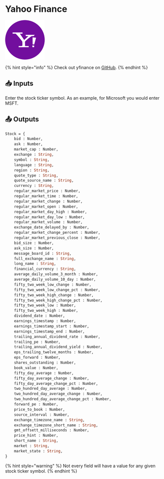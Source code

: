 # Yahoo Finance

![Retrieve stock information from Yahoo Finance.](../../.gitbook/assets/yahoo_finance.png)

{% hint style="info" %}
Check out yfinance on [GitHub](https://github.com/ranaroussi/yfinance).
{% endhint %}

## 📥 Inputs

Enter the stock ticker symbol. As an example, for Microsoft you would enter MSFT.

## 📤 Outputs

```graphql
Stock = {
    bid : Number,
    ask : Number,
    market_cap : Number,
    exchange : String, 
    symbol : String,
    language : String,
    region : String,
    quote_type : String,
    quote_source_name : String,
    currency : String,
    regular_market_price : Number,
    regular_market_time : Number,
    regular_market_change : Number,
    regular_market_open : Number,
    regular_market_day_high : Number,
    regular_market_day_low : Number,
    regular_market_volume : Number,
    exchange_date_delayed_by : Number,
    regular_market_change_percent : Number,
    regular_market_previous_close : Number,
    bid_size : Number,
    ask_size : Number,
    message_board_id : String,
    full_exchange_name : String,
    long_name : String,
    financial_currency : String,
    average_daily_volume_3_month : Number,
    average_daily_volume_10_day : Number,
    fifty_two_week_low_change : Number,
    fifty_two_week_low_change_pct : Number,
    fifty_two_week_high_change : Number,
    fifty_two_week_high_change_pct : Number,
    fifty_two_week_low : Number,
    fifty_two_week_high : Number, 
    dividend_date : Number,
    earnings_timestamp : Number,
    earnings_timestamp_start : Number,
    earnings_timestamp_end : Number,
    trailing_annual_dividend_rate : Number,
    trailing_pe : Number, 
    trailing_annual_dividend_yield : Number, 
    eps_trailing_twelve_months : Number, 
    eps_forward : Number, 
    shares_outstanding : Number, 
    book_value : Number, 
    fifty_day_average : Number, 
    fifty_day_average_change : Number, 
    fifty_day_average_change_pct : Number, 
    two_hundred_day_average : Number, 
    two_hundred_day_average_change : Number, 
    two_hundred_day_average_change_pct : Number, 
    forward_pe : Number, 
    price_to_book : Number, 
    source_interval : Number, 
    exchange_timezone_name : String, 
    exchange_timezone_short_name : String, 
    gmt_offsett_milliseconds : Number, 
    price_hint : Number, 
    short_name : String, 
    market : String,
    market_state : String, 
}
```

{% hint style="warning" %}
Not every field will have a value for any given stock ticker symbol.
{% endhint %}

